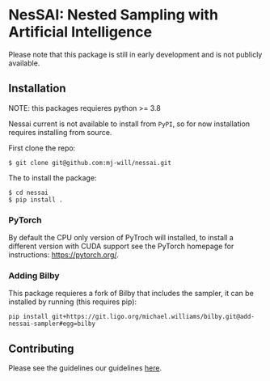 # NesSAI: Nested Sampling with Artificial Intelligence

Please note that this package is still in early development and is not publicly available.

## Installation

NOTE: this packages requieres python >= 3.8

Nessai current is not available to install from `PyPI`, so for now installation requires installing from source.

First clone the repo:

```console
$ git clone git@github.com:mj-will/nessai.git
```

The to install the package:

```console
$ cd nessai
$ pip install .
```

### PyTorch

By default the CPU only version of PyTroch will installed, to install a different version with CUDA support see the PyTorch homepage for instructions: https://pytorch.org/.

### Adding Bilby

This package requieres a fork of Bilby that includes the sampler, it can be installed by running (this requires pip):

```
pip install git+https://git.ligo.org/michael.williams/bilby.git@add-nessai-sampler#egg=bilby
```


## Contributing

Please see the guidelines our guidelines [here](https://github.com/mj-will/nessai/blob/master/CONTRIBUTING.md).
